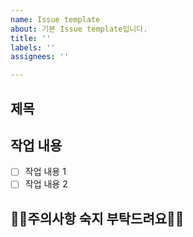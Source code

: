 ```yaml
---
name: Issue template
about: 기본 Issue template입니다.
title: ''
labels: ''
assignees: ''

---
```


## 제목

## 작업 내용
* [ ] 작업 내용 1
* [ ] 작업 내용 2

## 🙏🙏주의사항 숙지 부탁드려요🙏🙏
